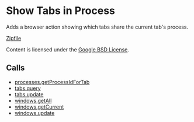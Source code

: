 
Show Tabs in Process
=======

Adds a browser action showing which tabs share the current tab's process.

[Zipfile](http://developer.chrome.com/extensions/examples/api/processes/show_tabs.zip)

Content is licensed under the [Google BSD License](http://code.google.com/google_bsd_license.html).

Calls
-----

* [processes.getProcessIdForTab](http://developer.chrome.com/extensions/processes.html#method-getProcessIdForTab)
* [tabs.query](http://developer.chrome.com/extensions/tabs.html#method-query)
* [tabs.update](http://developer.chrome.com/extensions/tabs.html#method-update)
* [windows.getAll](http://developer.chrome.com/extensions/windows.html#method-getAll)
* [windows.getCurrent](http://developer.chrome.com/extensions/windows.html#method-getCurrent)
* [windows.update](http://developer.chrome.com/extensions/windows.html#method-update)